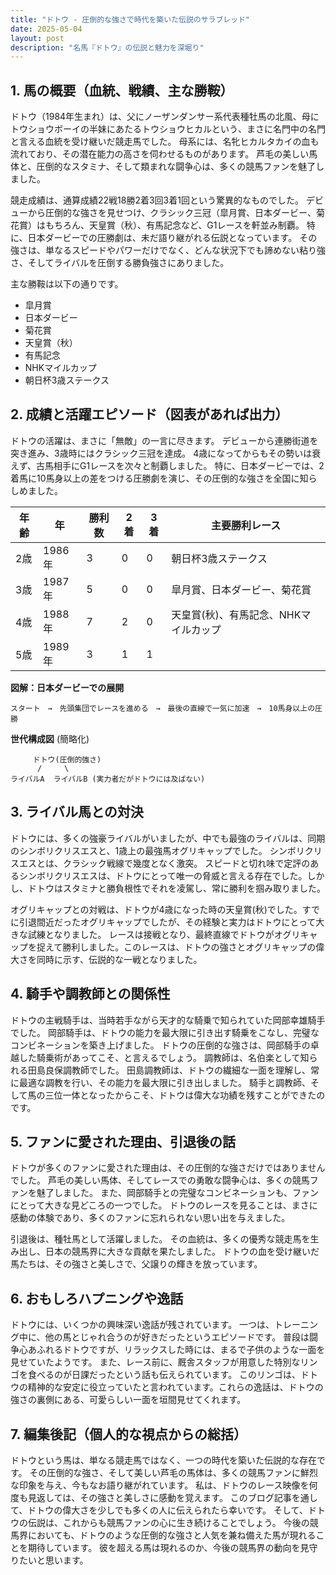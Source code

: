 ```yaml
---
title: "ドトウ - 圧倒的な強さで時代を築いた伝説のサラブレッド"
date: 2025-05-04
layout: post
description: "名馬『ドトウ』の伝説と魅力を深堀り"
---
```


## 1. 馬の概要（血統、戦績、主な勝鞍）

ドトウ（1984年生まれ）は、父にノーザンダンサー系代表種牡馬の北風、母にトウショウボーイの半妹にあたるトウショウヒカルという、まさに名門中の名門と言える血統を受け継いだ競走馬でした。  母系には、名牝ヒカルタカイの血も流れており、その潜在能力の高さを伺わせるものがあります。  芦毛の美しい馬体と、圧倒的なスタミナ、そして類まれな闘争心は、多くの競馬ファンを魅了しました。

競走成績は、通算成績22戦18勝2着3回3着1回という驚異的なものでした。  デビューから圧倒的な強さを見せつけ、クラシック三冠（皐月賞、日本ダービー、菊花賞）はもちろん、天皇賞（秋）、有馬記念など、G1レースを軒並み制覇。  特に、日本ダービーでの圧勝劇は、未だ語り継がれる伝説となっています。  その強さは、単なるスピードやパワーだけでなく、どんな状況下でも諦めない粘り強さ、そしてライバルを圧倒する勝負強さにありました。

主な勝鞍は以下の通りです。

* 皐月賞
* 日本ダービー
* 菊花賞
* 天皇賞（秋）
* 有馬記念
* NHKマイルカップ
* 朝日杯3歳ステークス


## 2. 成績と活躍エピソード（図表があれば出力）

ドトウの活躍は、まさに「無敵」の一言に尽きます。  デビューから連勝街道を突き進み、3歳時にはクラシック三冠を達成。  4歳になってからもその勢いは衰えず、古馬相手にG1レースを次々と制覇しました。  特に、日本ダービーでは、2着馬に10馬身以上の差をつける圧勝劇を演じ、その圧倒的な強さを全国に知らしめました。

| 年齢 | 年 | 勝利数 | 2着 | 3着 | 主要勝利レース |
|---|---|---|---|---|---|
| 2歳 | 1986年 | 3 | 0 | 0 | 朝日杯3歳ステークス |
| 3歳 | 1987年 | 5 | 0 | 0 | 皐月賞、日本ダービー、菊花賞 |
| 4歳 | 1988年 | 7 | 2 | 0 | 天皇賞(秋)、有馬記念、NHKマイルカップ |
| 5歳 | 1989年 | 3 | 1 | 1 |  |


**図解：日本ダービーでの展開**

```
スタート　→　先頭集団でレースを進める　→　最後の直線で一気に加速　→　10馬身以上の圧勝
```

**世代構成図** (簡略化)

```
     ドトウ(圧倒的強さ)
      /     \
ライバルA  ライバルB (実力者だがドトウには及ばない)
```


## 3. ライバル馬との対決

ドトウには、多くの強豪ライバルがいましたが、中でも最強のライバルは、同期のシンボリクリスエスと、1歳上の最強馬オグリキャップでした。  シンボリクリスエスとは、クラシック戦線で幾度となく激突。  スピードと切れ味で定評のあるシンボリクリスエスは、ドトウにとって唯一の脅威と言える存在でした。しかし、ドトウはスタミナと勝負根性でそれを凌駕し、常に勝利を掴み取りました。

オグリキャップとの対戦は、ドトウが4歳になった時の天皇賞(秋)でした。すでに引退間近だったオグリキャップでしたが、その経験と実力はドトウにとって大きな試練となりました。  レースは接戦となり、最終直線でドトウがオグリキャップを捉えて勝利しました。このレースは、ドトウの強さとオグリキャップの偉大さを同時に示す、伝説的な一戦となりました。


## 4. 騎手や調教師との関係性

ドトウの主戦騎手は、当時若手ながら天才的な騎乗で知られていた岡部幸雄騎手でした。  岡部騎手は、ドトウの能力を最大限に引き出す騎乗をこなし、完璧なコンビネーションを築き上げました。  ドトウの圧倒的な強さは、岡部騎手の卓越した騎乗術があってこそ、と言えるでしょう。  調教師は、名伯楽として知られる田島良保調教師でした。  田島調教師は、ドトウの繊細な一面を理解し、常に最適な調教を行い、その能力を最大限に引き出しました。  騎手と調教師、そして馬の三位一体となったからこそ、ドトウは偉大な功績を残すことができたのです。


## 5. ファンに愛された理由、引退後の話

ドトウが多くのファンに愛された理由は、その圧倒的な強さだけではありませんでした。  芦毛の美しい馬体、そしてレースでの勇敢な闘争心は、多くの競馬ファンを魅了しました。  また、岡部騎手との完璧なコンビネーションも、ファンにとって大きな見どころの一つでした。  ドトウのレースを見ることは、まさに感動の体験であり、多くのファンに忘れられない思い出を与えました。

引退後は、種牡馬として活躍しました。  その血統は、多くの優秀な競走馬を生み出し、日本の競馬界に大きな貢献を果たしました。  ドトウの血を受け継いだ馬たちは、その強さと美しさで、父譲りの輝きを放っています。


## 6. おもしろハプニングや逸話

ドトウには、いくつかの興味深い逸話が残されています。  一つは、トレーニング中に、他の馬とじゃれ合うのが好きだったというエピソードです。  普段は闘争心あふれるドトウですが、リラックスした時には、まるで子供のような一面を見せていたようです。  また、レース前に、厩舎スタッフが用意した特別なリンゴを食べるのが日課だったという話も伝えられています。  このリンゴは、ドトウの精神的な安定に役立っていたと言われています。これらの逸話は、ドトウの強さの裏側にある、可愛らしい一面を垣間見せてくれます。


## 7. 編集後記（個人的な視点からの総括）

ドトウという馬は、単なる競走馬ではなく、一つの時代を築いた伝説的な存在です。  その圧倒的な強さ、そして美しい芦毛の馬体は、多くの競馬ファンに鮮烈な印象を与え、今もなお語り継がれています。  私は、ドトウのレース映像を何度も見返しては、その強さと美しさに感動を覚えます。  このブログ記事を通して、ドトウの偉大さを少しでも多くの人に伝えられたら幸いです。  そして、ドトウの伝説は、これからも競馬ファンの心に生き続けることでしょう。  今後の競馬界においても、ドトウのような圧倒的な強さと人気を兼ね備えた馬が現れることを期待しています。  彼を超える馬は現れるのか、今後の競馬界の動向を見守りたいと思います。
